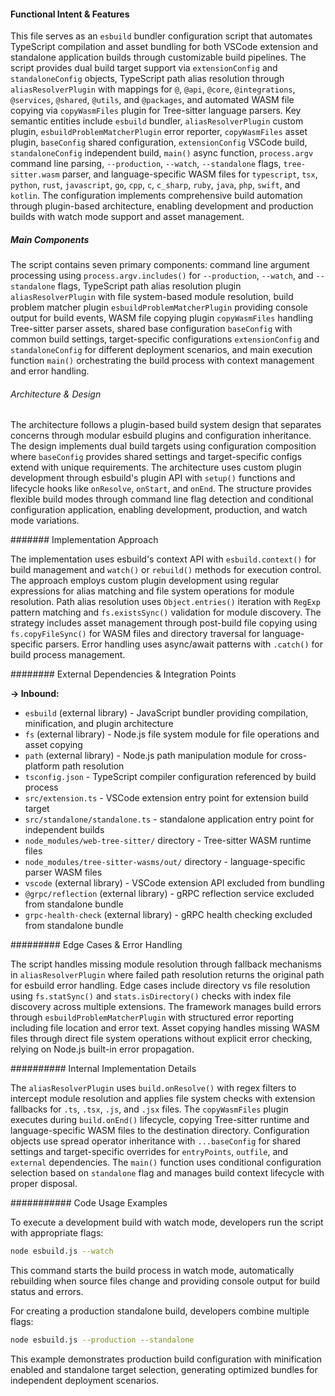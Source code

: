 <!-- CACHE_METADATA_START -->
<!-- Source File: {PROJECT_ROOT}/.knowledge/git-clones/cline/esbuild.js -->
<!-- Cached On: 2025-07-09T04:56:05.036707 -->
<!-- Source Modified: 2025-06-27T12:14:47.917888 -->
<!-- Cache Version: 1.0 -->
<!-- CACHE_METADATA_END -->

#### Functional Intent & Features

This file serves as an `esbuild` bundler configuration script that automates TypeScript compilation and asset bundling for both VSCode extension and standalone application builds through customizable build pipelines. The script provides dual build target support via `extensionConfig` and `standaloneConfig` objects, TypeScript path alias resolution through `aliasResolverPlugin` with mappings for `@`, `@api`, `@core`, `@integrations`, `@services`, `@shared`, `@utils`, and `@packages`, and automated WASM file copying via `copyWasmFiles` plugin for Tree-sitter language parsers. Key semantic entities include `esbuild` bundler, `aliasResolverPlugin` custom plugin, `esbuildProblemMatcherPlugin` error reporter, `copyWasmFiles` asset plugin, `baseConfig` shared configuration, `extensionConfig` VSCode build, `standaloneConfig` independent build, `main()` async function, `process.argv` command line parsing, `--production`, `--watch`, `--standalone` flags, `tree-sitter.wasm` parser, and language-specific WASM files for `typescript`, `tsx`, `python`, `rust`, `javascript`, `go`, `cpp`, `c`, `c_sharp`, `ruby`, `java`, `php`, `swift`, and `kotlin`. The configuration implements comprehensive build automation through plugin-based architecture, enabling development and production builds with watch mode support and asset management.

##### Main Components

The script contains seven primary components: command line argument processing using `process.argv.includes()` for `--production`, `--watch`, and `--standalone` flags, TypeScript path alias resolution plugin `aliasResolverPlugin` with file system-based module resolution, build problem matcher plugin `esbuildProblemMatcherPlugin` providing console output for build events, WASM file copying plugin `copyWasmFiles` handling Tree-sitter parser assets, shared base configuration `baseConfig` with common build settings, target-specific configurations `extensionConfig` and `standaloneConfig` for different deployment scenarios, and main execution function `main()` orchestrating the build process with context management and error handling.

###### Architecture & Design

The architecture follows a plugin-based build system design that separates concerns through modular esbuild plugins and configuration inheritance. The design implements dual build targets using configuration composition where `baseConfig` provides shared settings and target-specific configs extend with unique requirements. The architecture uses custom plugin development through esbuild's plugin API with `setup()` functions and lifecycle hooks like `onResolve`, `onStart`, and `onEnd`. The structure provides flexible build modes through command line flag detection and conditional configuration application, enabling development, production, and watch mode variations.

####### Implementation Approach

The implementation uses esbuild's context API with `esbuild.context()` for build management and `watch()` or `rebuild()` methods for execution control. The approach employs custom plugin development using regular expressions for alias matching and file system operations for module resolution. Path alias resolution uses `Object.entries()` iteration with `RegExp` pattern matching and `fs.existsSync()` validation for module discovery. The strategy includes asset management through post-build file copying using `fs.copyFileSync()` for WASM files and directory traversal for language-specific parsers. Error handling uses async/await patterns with `.catch()` for build process management.

######## External Dependencies & Integration Points

**→ Inbound:**
- `esbuild` (external library) - JavaScript bundler providing compilation, minification, and plugin architecture
- `fs` (external library) - Node.js file system module for file operations and asset copying
- `path` (external library) - Node.js path manipulation module for cross-platform path resolution
- `tsconfig.json` - TypeScript compiler configuration referenced by build process
- `src/extension.ts` - VSCode extension entry point for extension build target
- `src/standalone/standalone.ts` - standalone application entry point for independent builds
- `node_modules/web-tree-sitter/` directory - Tree-sitter WASM runtime files
- `node_modules/tree-sitter-wasms/out/` directory - language-specific parser WASM files
- `vscode` (external library) - VSCode extension API excluded from bundling
- `@grpc/reflection` (external library) - gRPC reflection service excluded from standalone bundle
- `grpc-health-check` (external library) - gRPC health checking excluded from standalone bundle

######### Edge Cases & Error Handling

The script handles missing module resolution through fallback mechanisms in `aliasResolverPlugin` where failed path resolution returns the original path for esbuild error handling. Edge cases include directory vs file resolution using `fs.statSync()` and `stats.isDirectory()` checks with index file discovery across multiple extensions. The framework manages build errors through `esbuildProblemMatcherPlugin` with structured error reporting including file location and error text. Asset copying handles missing WASM files through direct file system operations without explicit error checking, relying on Node.js built-in error propagation.

########## Internal Implementation Details

The `aliasResolverPlugin` uses `build.onResolve()` with regex filters to intercept module resolution and applies file system checks with extension fallbacks for `.ts`, `.tsx`, `.js`, and `.jsx` files. The `copyWasmFiles` plugin executes during `build.onEnd()` lifecycle, copying Tree-sitter runtime and language-specific WASM files to the destination directory. Configuration objects use spread operator inheritance with `...baseConfig` for shared settings and target-specific overrides for `entryPoints`, `outfile`, and `external` dependencies. The `main()` function uses conditional configuration selection based on `standalone` flag and manages build context lifecycle with proper disposal.

########### Code Usage Examples

To execute a development build with watch mode, developers run the script with appropriate flags:

```bash
node esbuild.js --watch
```

This command starts the build process in watch mode, automatically rebuilding when source files change and providing console output for build status and errors.

For creating a production standalone build, developers combine multiple flags:

```bash
node esbuild.js --production --standalone
```

This example demonstrates production build configuration with minification enabled and standalone target selection, generating optimized bundles for independent deployment scenarios.